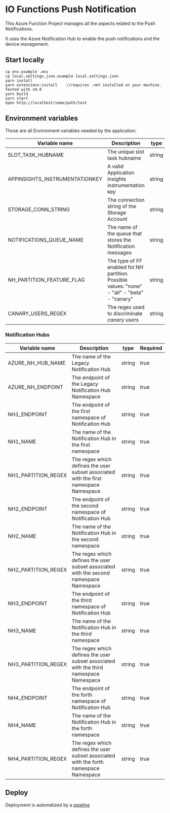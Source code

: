 # IO Functions Push Notification

This Azure Function Project manages all the aspects related to the Push Notifications.

It uses the Azure Notification Hub to enable the push notifications and the device management.

## Start locally

```shell
cp env.example .env
cp local.settings.json.example local.settings.json
yarn install
yarn extensions:install    //requires .net installed on your machine. Tested with v9.0 
yarn build
yarn start
open http://localhost/some/path/test
```

## Environment variables

Those are all Environment variables needed by the application:

| Variable name                    | Description                                                                                        | type   | Required |
|----------------------------------|----------------------------------------------------------------------------------------------------|--------| ---------|
| SLOT_TASK_HUBNAME                |  The unique slot task hubname                                                                      | string | true     |
| APPINSIGHTS_INSTRUMENTATIONKEY   |  A valid Application Insights instrumentation key                                                  | string | true     |
| STORAGE_CONN_STRING              |  The connection string of the Storage Account                                                      | string | true     |
| NOTIFICATIONS_QUEUE_NAME         |  The name of the queue that stores the Notification messages                                       | string | true     |
| NH_PARTITION_FEATURE_FLAG        |  The type of FF enabled fot NH partition. Possible values: "none" - "all" - "beta" - "canary"      | string | true     |
| CANARY_USERS_REGEX               |  The regex used to discriminate _canary users_                                                     | string | true     |

### Notification Hubs

| Variable name       | Description                                                                            | type   | Required |
|---------------------|----------------------------------------------------------------------------------------|--------|----------|
| AZURE_NH_HUB_NAME   | The name of the Legacy Notification Hub                                                | string | true     |
| AZURE_NH_ENDPOINT   | The endpoint of the Legacy Notification Hub Namespace                                  | string | true     |
| NH1_ENDPOINT        | The endpoint of the first namespace of Notification Hub                                | string | true     |
| NH1_NAME            | The name of the Notification Hub in the first namespace                                | string | true     |
| NH1_PARTITION_REGEX | The regex which defines the user subset associated with the first namespace Namespace  | string | true     |
| NH2_ENDPOINT        | The endpoint of the second namespace of Notification Hub                               | string | true     |
| NH2_NAME            | The name of the Notification Hub in the second namespace                               | string | true     |
| NH2_PARTITION_REGEX | The regex which defines the user subset associated with the second namespace Namespace | string | true     |
| NH3_ENDPOINT        | The endpoint of the third namespace of Notification Hub                                | string | true     |
| NH3_NAME            | The name of the Notification Hub in the third namespace                                | string | true     |
| NH3_PARTITION_REGEX | The regex which defines the user subset associated with the third namespace Namespace  | string | true     |
| NH4_ENDPOINT        | The endpoint of the forth namespace of Notification Hub                                | string | true     |
| NH4_NAME            | The name of the Notification Hub in the forth namespace                                | string | true     |
| NH4_PARTITION_REGEX | The regex which defines the user subset associated with the forth namespace Namespace  | string | true     |


## Deploy

Deployment is automatized by a [pipeline](./.devops/deploy-pipelines.yml)
